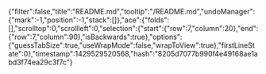 {"filter":false,"title":"README.md","tooltip":"/README.md","undoManager":{"mark":-1,"position":-1,"stack":[]},"ace":{"folds":[],"scrolltop":0,"scrollleft":0,"selection":{"start":{"row":7,"column":20},"end":{"row":7,"column":90},"isBackwards":true},"options":{"guessTabSize":true,"useWrapMode":false,"wrapToView":true},"firstLineState":0},"timestamp":1429529520568,"hash":"8205d7077b990f4e49168ae1abd3f74ea29c3f7c"}